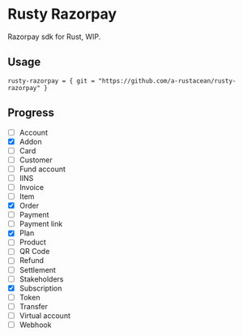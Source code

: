 # Rusty Razorpay

Razorpay sdk for Rust, WIP.

## Usage

```
rusty-razorpay = { git = "https://github.com/a-rustacean/rusty-razorpay" }
```

## Progress

- [ ] Account
- [x] Addon
- [ ] Card
- [ ] Customer
- [ ] Fund account
- [ ] IINS
- [ ] Invoice
- [ ] Item
- [x] Order
- [ ] Payment
- [ ] Payment link
- [x] Plan
- [ ] Product
- [ ] QR Code
- [ ] Refund
- [ ] Settlement
- [ ] Stakeholders
- [x] Subscription
- [ ] Token
- [ ] Transfer
- [ ] Virtual account
- [ ] Webhook
